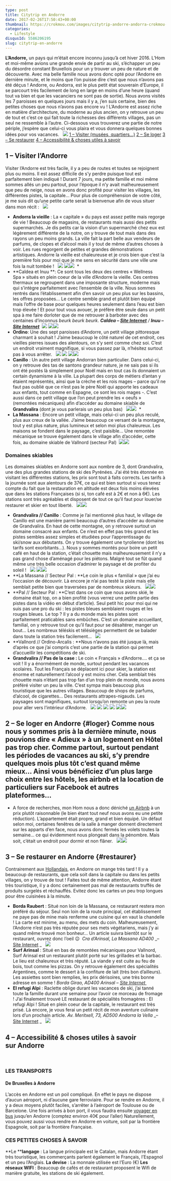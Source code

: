 ```yaml
---
type: post
title: Citytrip en Andorre
date: 2017-02-26T17:50:43+00:00
thumbnail: https://crokmou.com/images/citytrip-andorre-andorra-crokmou-blog-cuisine-voyage-belgique-1.jpg
categories:
  - Lifestyle
disqusId: 5586206195
slug: citytrip-en-andorre
---
```


**L’Andorre,** un pays qui m’était encore inconnu jusqu’à cet hiver 2016\. L’Hom et moi-même avions une grande envie de partir au ski, s’échapper un peu du désordre constant Bruxellois pour un y trouver un peu de nature et de découverte. Avec ma belle famille nous avons donc opté pour l’Andorre en dernière minute, et le moins que l’on puisse dire c’est que nous n’avons pas été déçus ! Andorre, ou Andorra, est le plus petit état souverain d’Europe, il se parcourt très facilement de long en large en moins d’une heure (quand tout va bien et que les vacanciers ne sont pas de sortie). Nous avons visités les 7 paroisses en quelques jours mais il y a, j’en suis certaine, bien des petites choses que nous n’avons pas encore vu ! L’Andorre est assez riche en matière d’architecture, du moderne au plus ancien, on y retrouve un peu de tout et c’est ce qui fait toute la richesses des différents villages, pas un seul ne ressemble à l’autre. Ci-dessous vous trouverez une partie de notre périple, j’espère que celui-ci vous plaira et vous donnera quelques bonnes idées pour vos vacances.   ![](https://crokmou.com/images/global-map-andorre_hckpzc.png) [1 – Visiter (musées, quartiers…)](http://www.crokmou.com/2017/01/citytrip-a-rome-italie#visiter) [2 – Se loger](http://www.crokmou.com/2017/01/citytrip-a-rome-italie#loger) [3 – Se restaurer](http://www.crokmou.com/2017/01/citytrip-a-rome-italie#restaurer) [4 – Accessibilité & choses utiles à savoir](http://www.crokmou.com/2017/01/citytrip-a-rome-italie#acces)

## 1 – Visiter l’Andorre

Visiter l’Andorre est très facile, il y a peu de routes et toutes se rejoignent plus ou moins. Il est assez difficile de s’y perdre puisque tout est parfaitement bien indiqué ! Durant 7 jours, ma petite famille et moi même sommes allés un peu partout, pour l’époque il n’y avait malheureusement que peu de neige, nous en avons donc profité pour visiter les villages, les différentes pistes, la capitale… Pour plus de compréhension de votre côté, je me suis dit qu’une petite carte serait la bienvenue afin de vous situer dans mon récit :   ![](https://crokmou.com/images/Maps-andorre-citytrip-crokmou-blog_w4cwap.png)  
* **Andorra la vieille** : La « capitale » du pays est assez petite mais regorge de vie ! Beaucoup de magasins, de restaurants mais aussi des petits supermarchés. Je dis petits car la vision d’un supermarché chez eux est légèrement différente de la notre, on y trouve de tout mais dans des rayons un peu moins grands. La ville fait la part belle aux vendeurs de parfums, de clopes et d’alcool mais il y tout de même d’autres choses à voir. Les rues regorgent de petites et grandes démonstrations artistiques. Andorre la vieille est chaleureuse et je crois bien que c’est la première fois pour moi que je me sens en sécurité dans une ville une fois la nuit tombée !   ![](https://crokmou.com/images/citytrip-andorre-andorra-crokmou-blog-cuisine-voyage-belgique-38_wmgt29.jpg) ![](https://crokmou.com/images/citytrip-andorre-andorra-crokmou-blog-cuisine-voyage-belgique-7_dauh4q.jpg)![](https://crokmou.com/images/citytrip-andorre-andorra-crokmou-blog-cuisine-voyage-belgique-23_zebarj.jpg)  *
*   **Caldea et Inuu **: Ce sont tous les deux des centres « Wellness Spa » situés en plein coeur de la ville d’Andorre la vieille. Ces centres thermaux se regroupent dans une imposante structure, moderne mais qui s’intègre parfaitement avec l’ensemble de la ville. Nous sommes rentrés dans l’établissement afin d’en savoir un peu plus sur les bassins, les offres proposées… Le centre semble grand et plutôt bien équipé mais l’offre de base pour quelques heures seulement dans l’eau est bien trop élevée ! Et pour tout vous avouer, je préfère être seule dans un petit spa à me faire dorloter que de me retrouver à barboter avec des centaines d’inconnus *beurk beurk beurk*. _**Caldea – [Site Internet](https://www.caldea.com/fr)** / **Inuu – [Site Internet](http://www.inuu.com/fr/)**_  ![](https://crokmou.com/images/citytrip-andorre-andorra-crokmou-blog-cuisine-voyage-belgique-9_mf61ye.jpg) ![](https://crokmou.com/images/citytrip-andorre-andorra-crokmou-blog-cuisine-voyage-belgique-8_zxgq6q.jpg)![](https://crokmou.com/images/citytrip-andorre-andorra-crokmou-blog-cuisine-voyage-belgique-10_f40yys.jpg)  
* **Ordino**: Une des sept paroisses d’Andorre, un petit village pittoresque charmant à souhait ! J’aime beaucoup le côté naturel de cet endroit, ces vieilles pierres issues des alentours, on s’y sent comme chez soi. C’est un endroit vraiment magnifique, si vous passez par là, n’hésitez surtout pas à vous arrêter.   ![](https://crokmou.com/images/citytrip-andorre-andorra-crokmou-blog-cuisine-voyage-belgique-16_u2wwth.jpg) ![](https://crokmou.com/images/citytrip-andorre-andorra-crokmou-blog-cuisine-voyage-belgique-18_xiknkj.jpg) ![](https://crokmou.com/images/citytrip-andorre-andorra-crokmou-blog-cuisine-voyage-belgique-19_xs0uha.jpg)![](https://crokmou.com/images/citytrip-andorre-andorra-crokmou-blog-cuisine-voyage-belgique-20_xj7koq.jpg)  
* **Canillo** : Un autre petit village Andorran bien particulier. Dans celui-ci, on y retrouve des tas de santons grandeur nature, je ne sais pas si ils ont été postés là simplement pour Noël mais en tout cas ils donnaient un certain dynamisme à la ville. La plupart des corps de métiers d’antan y étaient représentés, ainsi que la crèche et les rois mages – parce qu’il ne faut pas oublié que ce n’est pas le père Noël qui apporte les cadeaux aux enfants, tout comme en Espagne, ce sont les rois mages -. C’est aussi dans ce petit village que l’on peut prendre les « oeufs » (remontées mécaniques) afin d’accéder au domaine skiable de **Grandvalira** (dont je vous parlerais un peu plus bas)   ![](https://crokmou.com/images/citytrip-andorre-andorra-crokmou-blog-cuisine-voyage-belgique-28_jmq6p4.jpg)![](https://crokmou.com/images/citytrip-andorre-andorra-crokmou-blog-cuisine-voyage-belgique-29_qr7kei.jpg)  *
*   **La Massana** : Encore un petit village, mais celui-ci un peu plus reculé, plus aux creux de la vallée. J’aime beaucoup ce versant de la montagne, tout y est plus nature, plus lumineux et selon moi plus chaleureux. Les maisons se fondent dans le paysage, c’est paisible… Une remontée mécanique se trouve également dans le village afin d’accéder, cette fois, au domaine skiable de Vallnord (secteur Pal)  ![](https://crokmou.com/images/citytrip-andorre-andorra-crokmou-blog-cuisine-voyage-belgique-15_k1pjpn.jpg)![](https://crokmou.com/images/citytrip-andorre-andorra-crokmou-blog-cuisine-voyage-belgique-14_g6vnhj.jpg)

### Domaines skiables

Les domaines skiables en Andorre sont aux nombre de 3, dont Grandvalira, une des plus grandes stations de ski des Pyrénées. J’ai été très étonnée en visitant les différentes stations, les prix sont tout à faits corrects. Les tarifs à la journée sont aux alentours de 37€, ce qui est bien surtout si vous tenez compte du fait que la restauration en altitude est deux fois moins élevées que dans les stations Françaises (si si, ton café est à 2€ et non à 6€). Les stations sont très agréables et disposent de tout ce qu’il faut pour louer/se restaurer et skier en tout liberté.   ![](http://yestoskiing.fr/static/media/uploads/maps/ski_map_grand_vilara_canillo.jpg)![](http://s3.onthesnow.com/images/trailmaps/andorra/ordino-arcalis/20121204093622/xlarge.jpg)  
* **Grandvalira // Canillo** : Comme je l’ai mentionné plus haut, le village de Canillo est une manière parmi beaucoup d’autres d’accéder au domaine de Grandvalira. En haut de cette montagne, on y retrouve surtout un domaine consacré aux enfants. Ce n’est en effet pas très grand et les pistes sembles assez simples et étudiées pour l’apprentissage du ski/snow aux débutants. On y trouve également une tyrolienne (dont les tarifs sont exorbitants…). Nous y sommes montés pour boire un petit café en haut de la station, c’était chouette mais malheureusement il n’y a pas grand chose d’aménagé pour les piétons. Malgré tout se fût quand même une très belle occasion d’admirer le paysage et de profiter du soleil !   ![](https://crokmou.com/images/citytrip-andorre-andorra-crokmou-blog-cuisine-voyage-belgique-26_qee5x1.jpg) ![](https://crokmou.com/images/citytrip-andorre-andorra-crokmou-blog-cuisine-voyage-belgique-24_bnxusu.jpg)![](https://crokmou.com/images/citytrip-andorre-andorra-crokmou-blog-cuisine-voyage-belgique-25_tw1zit.jpg)  
* **La Massana // Secteur Pal : **Le coin le plus « familial » que j’ai eu l’occasion de découvrir. Là encore je n’ai pas testé la piste mais elle semblait petite bien que traversées par de nombreux skieurs.   ![](https://crokmou.com/images/citytrip-andorre-andorra-crokmou-blog-cuisine-voyage-belgique-12_kget2o.jpg)![](https://crokmou.com/images/citytrip-andorre-andorra-crokmou-blog-cuisine-voyage-belgique-13_ojlopn.jpg)  
* **Pal // Secteur Pal : **C’est dans ce coin que nous avons skié, le domaine était top, on a bien profité (vous verrez une petite partie des pistes dans la vidéo en début d’article). Seul petit hic pour moi qui ne suis pas une pro du ski : les pistes bleues semblaient rouges et les rouges bleues. Le top ? Il y a du monde mais les pistes sont parfaitement praticables sans embûches. C’est un domaine accueillant, familial, on y retrouve tout ce qu’il faut pour se désaltérer, manger un bout… Les nombreux téléskis et télésièges permettent de se balader dans toute la station très facilement…   ![](http://www.crokmou.com/wp-content/uploads/2017/02/MG_1785-Pano.jpg)  
* **Vallnord // Ordino-Arcalis : **Nous n’avons pas été jusque là, mais d’après ce que j’ai compris c’est une partie de la station qui permet d’accueillir les compétitions de ski.  
* **Grandvalira // Pas de la case :** Le coin « Français » d’Andorre…. et ça se voit ! Il y a énormément de monde, surtout pendant les vacances scolaires. Tout les Français se déplacent ici pour skier, la station est énorme et naturellement l’alcool y est moins cher. Cela semblait très chouette mais n’étant pas trop fan d’un trop plein de monde, nous avons préféré visiter un peu la ville. C’est sympa mais beaucoup plus touristique que les autres villages. Beaucoup de shops de parfums, d’alcool, de cigarettes… Des restaurants attrapes-nigauds. Les paysages sont magnifiques, surtout lorsqu’on remonte un peu la route pour aller vers l’intérieur d’Andorre.   ![](https://crokmou.com/images/citytrip-andorre-andorra-crokmou-blog-cuisine-voyage-belgique-34_keo8n8.jpg) ![](https://crokmou.com/images/citytrip-andorre-andorra-crokmou-blog-cuisine-voyage-belgique-31_kxfea2.jpg) ![](https://crokmou.com/images/citytrip-andorre-andorra-crokmou-blog-cuisine-voyage-belgique-30_hmxfek.jpg) ![](https://crokmou.com/images/citytrip-andorre-andorra-crokmou-blog-cuisine-voyage-belgique-37_g3f5jo.jpg) ![](https://crokmou.com/images/citytrip-andorre-andorra-crokmou-blog-cuisine-voyage-belgique-32_ubzgdh.jpg)![](https://crokmou.com/images/citytrip-andorre-andorra-crokmou-blog-cuisine-voyage-belgique-36_au2ndy.jpg)

## 2 – Se loger en Andorre {#loger} Comme nous nous y sommes pris à la dernière minute, nous pouvions dire « Adieux » à un logement en Hôtel pas trop cher. Comme partout, surtout pendant les périodes de vacances au ski, s’y prendre quelques mois plus tôt c’est quand même mieux… Ainsi vous bénéficiez d’un plus large choix entre les hôtels, les airbnb et la location de particuliers sur Facebook et autres plateformes…

* A force de recherches, mon Hom nous a donc déniché [un Airbnb](https://www.airbnb.fr/rooms/15801149?s=md-FvemB) à un prix plutôt raisonnable (le bien étant tout neuf nous avons eu une petite réduction). L’appartement était propre, grand et bien équipé. Un défaut selon moi, certaines fenêtres de la salle à manger donnent directement sur les apparts d’en face, nous avons donc fermés les volets toutes la semaine… ce qui évidemment nous plongeait dans la pénombre. Mais soit, c’était un endroit pour dormir et non flâner.   ![](https://crokmou.com/images/citytrip-andorre-andorra-crokmou-blog-cuisine-voyage-belgique-5_zxbp0v.jpg)![](https://crokmou.com/images/citytrip-andorre-andorra-crokmou-blog-cuisine-voyage-belgique-6_gt28gs.jpg)

## 3 – Se restaurer en Andorre {#restaurer}

Contrairement aux [Hollandais](http://www.crokmou.com/2016/11/citytrip-a-rotterdam), en Andorre on mange très tard ! Il y a beaucoup de restaurants, que cela soit dans la capitale ou dans les petits villages, on y trouve de tout ! Faites tout de même attention, Andorre étant très touristique, il y a donc certainement pas mal de restaurants truffés de produits surgelés et réchauffés. Evitez donc les cartes un peu trop longues pour être cuisinées à la minute.  
* **Borda Raubert** : Situé non loin de la Massana, ce restaurant restera mon préféré du séjour. Seul non loin de la route principal, cet établissement ne paye pas de mine mais renferme une cuisine qui en vaut la chandelle ! La carte est minime, au menu, des mets du coin. Malheureusement, l’Andorre n’est pas très réputée pour ses mets végétariens, mais j’y ai quand même trouvé mon bonheur… Un article suivra bientôt sur le restaurant, ouvrez donc l’oeil 😉  _Cra d’Arinsal, La Massana AD400_ _– [Site Internet](https://bordaraubertdotcom.wordpress.com/) _   ![](https://crokmou.com/images/restaurant-borda-raubert-la-massana-andorre-andorra-crokmou-blog-cuisine-voyage-belgique-1_l9m1vb.jpg)  
* **Surf Arinsal** : Situé en bas de remontées mécaniques pour Vallnord, Surf Arinsal est un restaurant plutôt porté sur les grillades et la barbac. Le lieu est chaleureux et très réputé. La viande y est cuite au feu de bois, tout comme les pizzas. On y retrouve également des spécialités Argentines, comme le dessert à la confiture de lait (très bon d’ailleurs). Les assiettes sont bien remplies, les prix dérisoires, une très bonne adresse en somme ! _Borda Girao, AD400 Arinsal_ _– [Site Internet ](https://surfarinsal.com/)_  
* **El refugi Alpi** : Raclette oblige durant les vacances de ski, j’ai tanné toute la famille durant une semaine pour l’avoir ce morceau de fromage ! J’ai finalement trouvé LE restaurant de spécialités fromagères : El refugi Alpi ! Situé en plein coeur de la capitale, le restaurant est très prisé. Là encore, je vous ferai un petit récit de mon aventure culinaire lors d’un prochain article. _Av. Meritxell, 73, AD500 Andorra la Vella_ _– [Site Internet](http://www.elrefugialpi.ad/fr/) _   ![](https://crokmou.com/images/restaurant-refugi-alpi-andorre-andorra-crokmou-blog-cuisine-voyage-belgique_zfsurt.jpg)    

## 4 – Accessibilité & choses utiles à savoir sur Andorre

 

### LES TRANSPORTS

#### De Bruxelles à Andorre

L’accès en Andorre est un poil compliqué. En effet le pays ne dispose d’aucun aéroport, ni d’aucune gare ferroviaire. Pour se rendre en Andorre, il y a deux moyens plutôt faciles, s’arrêter à l’aéroport de Toulouse ou de Barcelone. Une fois arrivés à bon port, il vous faudra ensuite [voyager en bus](https://www.andorrabybus.com) jusqu’en Andorre (comptez environ 40€ pour l’aller) Naturellement, vous pouvez aussi vous rendre en Andorre en voiture, soit par la frontière Espagnole, soit par la frontière Française.

### CES PETITES CHOSES À SAVOIR

**Le ****langage** : La langue principale est le Catalan, mais Andorre étant très touristique, les commerçants parlent également le Français, l’Espagnol et un peu l’Anglais. **La devise** : La monnaie utilisée est l’Euro (€) **Les réseaux WIFI** : Beaucoup de cafés et de restaurant proposent le Wifi de manière gratuite, les stations de ski également.